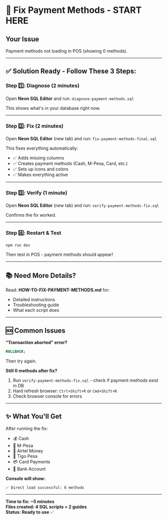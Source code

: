 # 🚀 Fix Payment Methods - START HERE

## Your Issue
Payment methods not loading in POS (showing 0 methods).

---

## ✅ Solution Ready - Follow These 3 Steps:

### Step 1️⃣: Diagnose (2 minutes)

Open **Neon SQL Editor** and run: `diagnose-payment-methods.sql`

This shows what's in your database right now.

---

### Step 2️⃣: Fix (2 minutes)

Open **Neon SQL Editor** (new tab) and run: `fix-payment-methods-final.sql`

This fixes everything automatically:
- ✅ Adds missing columns
- ✅ Creates payment methods (Cash, M-Pesa, Card, etc.)
- ✅ Sets up icons and colors
- ✅ Makes everything active

---

### Step 3️⃣: Verify (1 minute)

Open **Neon SQL Editor** (new tab) and run: `verify-payment-methods-fix.sql`

Confirms the fix worked.

---

### Step 4️⃣: Restart & Test

```bash
npm run dev
```

Then test in POS - payment methods should appear!

---

## 📚 Need More Details?

Read: **HOW-TO-FIX-PAYMENT-METHODS.md** for:
- Detailed instructions
- Troubleshooting guide
- What each script does

---

## 🆘 Common Issues

**"Transaction aborted" error?**
```sql
ROLLBACK;
```
Then try again.

**Still 0 methods after fix?**
1. Run `verify-payment-methods-fix.sql` - check if payment methods exist in DB
2. Hard refresh browser: `Ctrl+Shift+R` or `Cmd+Shift+R`
3. Check browser console for errors

---

## ✨ What You'll Get

After running the fix:
- 💰 Cash
- 📱 M-Pesa  
- 📱 Airtel Money
- 📱 Tigo Pesa
- 💳 Card Payments
- 🏦 Bank Account

**Console will show:**
```
✅ Direct load successful: 6 methods
```

---

**Time to fix: ~5 minutes**  
**Files created: 4 SQL scripts + 2 guides**  
**Status: Ready to use** ✅

